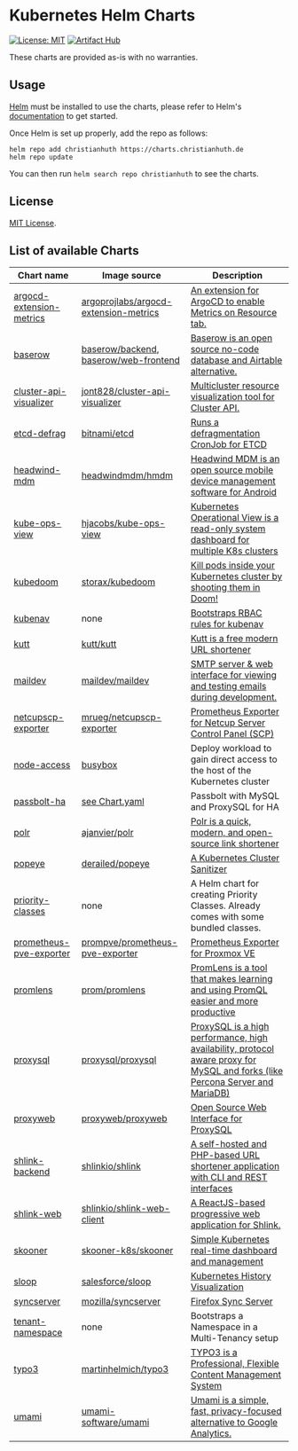 # Kubernetes Helm Charts

[![License: MIT](https://img.shields.io/badge/License-MIT-green.svg)](https://opensource.org/licenses/MIT)
[![Artifact Hub](https://img.shields.io/endpoint?url=https://artifacthub.io/badge/repository/christianhuth)](https://artifacthub.io/packages/search?repo=christianhuth)

These charts are provided as-is with no warranties.

## Usage

[Helm](https://helm.sh) must be installed to use the charts, please refer to Helm's [documentation](https://helm.sh/docs/) to get started.

Once Helm is set up properly, add the repo as follows:

```shell
helm repo add christianhuth https://charts.christianhuth.de
helm repo update
```

You can then run `helm search repo christianhuth` to see the charts.

## License

[MIT License](./LICENSE).

## List of available Charts

| Chart name                                                    | Image source                                                                                                                       | Description                                                                                                                                                |
|---------------------------------------------------------------|------------------------------------------------------------------------------------------------------------------------------------|------------------------------------------------------------------------------------------------------------------------------------------------------------|
| [argocd-extension-metrics](./charts/argocd-extension-metrics) | [argoprojlabs/argocd-extension-metrics](https://quay.io/argoprojlabs/argocd-extension-metrics)                                     | [An extension for ArgoCD to enable Metrics on Resource tab.](https://github.com/argoproj-labs/argocd-extension-metrics)                                    |
| [baserow](./charts/baserow)                                   | [baserow/backend](https://hub.docker.com/r/baserow/backend), [baserow/web-frontend](https://hub.docker.com/r/baserow/web-frontend) | [Baserow is an open source no-code database and Airtable alternative.](https://baserow.io)                                                                 |
| [cluster-api-visualizer](./charts/cluster-api-visualizer)     | [jont828/cluster-api-visualizer](https://ghcr.io/jont828/cluster-api-visualizer)                                                   | [Multicluster resource visualization tool for Cluster API.](https://github.com/Jont828/cluster-api-visualizer)                                             |
| [etcd-defrag](./charts/etcd-defrag)                           | [bitnami/etcd](https://hub.docker.com/r/bitnami/etcd)                                                                              | [Runs a defragmentation CronJob for ETCD](https://etcd.io/docs/latest/op-guide/maintenance/#defragmentation)                                               |
| [headwind-mdm](./charts/headwind-mdm)                         | [headwindmdm/hmdm](https://hub.docker.com/r/headwindmdm/hmdm)                                                                      | [Headwind MDM is an open source mobile device management software for Android](https://h-mdm.com)                                                          |
| [kube-ops-view](./charts/kube-ops-view)                       | [hjacobs/kube-ops-view](https://hub.docker.com/r/hjacobs/kube-ops-view)                                                            | [Kubernetes Operational View is a read-only system dashboard for multiple K8s clusters](https://codeberg.org/hjacobs/kube-ops-view)                        |
| [kubedoom](./charts/kubedoom)                                 | [storax/kubedoom](https://ghcr.io/storax/kubedoom)                                                                                 | [Kill pods inside your Kubernetes cluster by shooting them in Doom!](https://github.com/storax/kubedoom)                                                   |
| [kubenav](./charts/kubenav)                                   | none                                                                                                                               | [Bootstraps RBAC rules for kubenav](https://github.com/kubenav/kubenav)                                                                                    |
| [kutt](./charts/kutt)                                         | [kutt/kutt](https://hub.docker.com/r/kutt/kutt)                                                                                    | [Kutt is a free modern URL shortener](https://kutt.it)                                                                                                     |
| [maildev](./charts/maildev)                                   | [maildev/maildev](https://hub.docker.com/r/maildev/maildev)                                                                        | [SMTP server & web interface for viewing and testing emails during development.](https://maildev.github.io/maildev/)                                       |
| [netcupscp-exporter](./charts/netcupscp-exporter)             | [mrueg/netcupscp-exporter](https://ghcr.io/mrueg/netcupscp-exporter)                                                               | [Prometheus Exporter for Netcup Server Control Panel (SCP)](https://github.com/mrueg/netcupscp-exporter)                                                   |
| [node-access](./charts/node-access)                           | [busybox](https://hub.docker.com/_/busybox)                                                                                        | Deploy workload to gain direct access to the host of the Kubernetes cluster                                                                                |
| [passbolt-ha](./charts/passbolt-ha)                           | [see Chart.yaml](./charts/passbolt-ha/Chart.yaml)                                                                                  | Passbolt with MySQL and ProxySQL for HA                                                                                                                    |
| [polr](./charts/polr)                                         | [ajanvier/polr](https://hub.docker.com/r/ajanvier/polr)                                                                            | [Polr is a quick, modern, and open-source link shortener](https://polrproject.org)                                                                         |
| [popeye](./charts/popeye)                                     | [derailed/popeye](https://hub.docker.com/r/derailed/popeye)                                                                        | [A Kubernetes Cluster Sanitizer](https://popeyecli.io)                                                                                                     |
| [priority-classes](./charts/priority-classes)                 | none                                                                                                                               | A Helm chart for creating Priority Classes. Already comes with some bundled classes.                                                                       |
| [prometheus-pve-exporter](./charts/prometheus-pve-exporter)   | [prompve/prometheus-pve-exporter](https://hub.docker.com/r/prompve/prometheus-pve-exporter)                                        | [Prometheus Exporter for Proxmox VE](https://github.com/prometheus-pve/prometheus-pve-exporter)                                                            |
| [promlens](./charts/promlens)                                 | [prom/promlens](https://hub.docker.com/r/prom/promlens)                                                                            | [PromLens is a tool that makes learning and using PromQL easier and more productive](https://promlens.com)                                                 |
| [proxysql](./charts/proxysql)                                 | [proxysql/proxysql](https://hub.docker.com/r/proxysql/proxysql)                                                                    | [ProxySQL is a high performance, high availability, protocol aware proxy for MySQL and forks (like Percona Server and MariaDB)](https://www.proxysql.com)  |
| [proxyweb](./charts/proxyweb)                                 | [proxyweb/proxyweb](https://hub.docker.com/r/proxyweb/proxyweb)                                                                    | [Open Source Web Interface for ProxySQL](https://github.com/edmodo/proxyweb)                                                                               |
| [shlink-backend](./charts/shlink-backend)                     | [shlinkio/shlink](https://hub.docker.com/r/shlinkio/shlink)                                                                        | [A self-hosted and PHP-based URL shortener application with CLI and REST interfaces](https://shlink.io)                                                    |
| [shlink-web](./charts/shlink-web)                             | [shlinkio/shlink-web-client](https://hub.docker.com/r/shlinkio/shlink-web-client)                                                  | [A ReactJS-based progressive web application for Shlink.](https://app.shlink.io)                                                                           |
| [skooner](./charts/skooner)                                   | [skooner-k8s/skooner](https://ghcr.io/skooner-k8s/skooner)                                                                         | [Simple Kubernetes real-time dashboard and management](https://skooner.io)                                                                                 |
| [sloop](./charts/sloop)                                       | [salesforce/sloop](https://ghcr.io/salesforce/sloop)                                                                               | [Kubernetes History Visualization](https://github.com/salesforce/sloop)                                                                                    |
| [syncserver](./charts/syncserver)                             | [mozilla/syncserver](https://hub.docker.com/r/mozilla/syncserver)                                                                  | [Firefox Sync Server](https://github.com/mozilla-services/syncserver)                                                                                      |
| [tenant-namespace](./charts/tenant-namespace)                 | none                                                                                                                               | Bootstraps a Namespace in a Multi-Tenancy setup                                                                                                            |
| [typo3](./charts/typo3)                                       | [martinhelmich/typo3](https://hub.docker.com/r/martinhelmich/typo3)                                                                | [TYPO3 is a Professional, Flexible Content Management System](https://typo3.org)                                                                           |
| [umami](./charts/umami)                                       | [umami-software/umami](https://ghcr.io/umami-software/umami)                                                                       | [Umami is a simple, fast, privacy-focused alternative to Google Analytics.](https://umami.is)                                                              |
